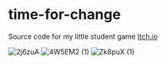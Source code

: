 # time-for-change
Source code for my little student game [Itch.io](https://soyuz-games.itch.io/time-for-change)


![2j6zuA](https://user-images.githubusercontent.com/42248514/163664054-773ff935-57c6-4797-a180-1a9e90ed9f5e.png)
![4W5EM2 (1)](https://user-images.githubusercontent.com/42248514/163664078-34f56e9e-175d-4824-8ac9-5bded4ab48a3.png)
![Zk8puX (1)](https://user-images.githubusercontent.com/42248514/163664090-845002b7-7756-4eb4-822d-a40b60f01911.png)
